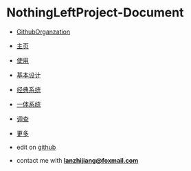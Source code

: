 <!-- docs/_sidebar.md -->

# NothingLeftProject-Document
- [GithubOrganzation](https://github.com/NothingLeftProject)

- [主页](README.md)
- [使用](usage/README.md)
- [基本设计](design/README.md)
- [经典系统](classic_system/README.md)
- [一体系统](all-in-one_system/README.md)
- [调查](research/README.md)
- [更多](more/README.md)

- edit on [github](https://github.com/NothingLeftProject/ProjectDocs)
- contact me with **lanzhijiang@foxmail.com**
